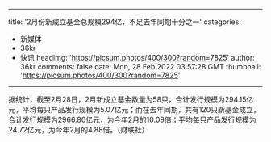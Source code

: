 
---
title: '2月份新成立基金总规模294亿，不足去年同期十分之一'
categories: 
 - 新媒体
 - 36kr
 - 快讯
headimg: 'https://picsum.photos/400/300?random=7825'
author: 36kr
comments: false
date: Mon, 28 Feb 2022 03:57:28 GMT
thumbnail: 'https://picsum.photos/400/300?random=7825'
---

<div>   
据统计，截至2月28日，2月新成立基金数量为58只，合计发行规模为294.15亿元，平均每只产品发行规模为5.07亿元；而在去年同期，共有120只新基金成立，合计发行规模为2966.80亿元，为今年2月的10.09倍；平均每只产品发行规模为24.72亿元，为今年2月的4.88倍。（财联社）  
</div>
            
